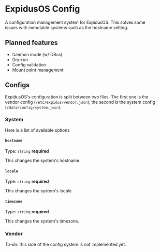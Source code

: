# ExpidusOS Config

A configuration management system for ExpidusOS. This solves some issues with immutable systems such as the hostname setting.

## Planned features

- Daemon mode (w/ DBus)
- Dry-run
- Config validation
- Mount point management

## Configs

ExpidusOS's configuration is split between two files. The first one is the vendor config (`/etc/expidus/vendor.json`), the second is the system config (`/data/config/system.json`).

### System

Here is a list of available options

#### `hostname`

Type: `string` **required**

This changes the system's hostname.

#### `locale`

Type: `string` **required**

This changes the system's locale.

#### `timezone`

Type: `string` **required**

This changes the system's timezone.

### Vendor

*To-do*: this side of the config system is not implemented yet.
